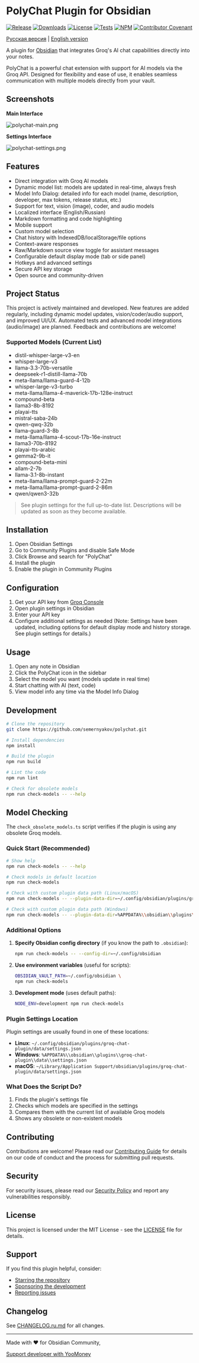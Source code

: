 # PolyChat Plugin for Obsidian

[![Release](https://img.shields.io/github/v/release/semernyakov/polychat?style=flat-square)](https://github.com/semernyakov/polychat/releases/latest)
[![Downloads](https://img.shields.io/github/downloads/semernyakov/polychat/total?style=flat-square)](https://github.com/semernyakov/polychat/releases)
[![License](https://img.shields.io/github/license/semernyakov/polychat?style=flat-square)](LICENSE)
[![Tests](https://img.shields.io/github/actions/workflow/status/semernyakov/polychat/ci.yml?branch=master&style=flat-square)](https://github.com/semernyakov/polychat/actions/workflows/ci.yml)
[![NPM](https://img.shields.io/npm/v/groq-poly-chat?style=flat-square)](https://www.npmjs.com/package/groq-poly-chat)
[![Contributor Covenant](https://img.shields.io/badge/Contributor%20Covenant-2.1-4baaaa?style=flat-square)](CODE_OF_CONDUCT.md)

<!-- [![Coverage](https://img.shields.io/codecov/c/github/semernyakov/groq-chat-plugin?style=flat-square)](https://codecov.io/gh/semernyakov/groq-chat-plugin) -->

[Русская версия](docs/README.ru.md) | [English version](README.md)

A plugin for [Obsidian](https://obsidian.md) that integrates Groq's AI chat capabilities directly into your notes.

PolyChat is a powerful chat extension with support for AI models via the Groq API. Designed for flexibility and ease of use, it enables seamless communication with multiple models directly from your vault.

## Screenshots

**Main Interface**

![polychat-main.png](docs/polychat-main.png)

**Settings Interface**

![polychat-settings.png](docs/polychat-settings.png)

## Features

- Direct integration with Groq AI models
- Dynamic model list: models are updated in real-time, always fresh
- Model Info Dialog: detailed info for each model (name, description, developer, max tokens, release status, etc.)
- Support for text, vision (image), coder, and audio models
- Localized interface (English/Russian)
- Markdown formatting and code highlighting
- Mobile support
- Custom model selection
- Chat history with IndexedDB/localStorage/file options
- Context-aware responses
- Raw/Markdown source view toggle for assistant messages
- Configurable default display mode (tab or side panel)
- Hotkeys and advanced settings
- Secure API key storage
- Open source and community-driven

## Project Status

This project is actively maintained and developed. New features are added regularly, including dynamic model updates, vision/coder/audio support, and improved UI/UX. Automated tests and advanced model integrations (audio/image) are planned. Feedback and contributions are welcome!

### Supported Models (Current List)

- distil-whisper-large-v3-en
- whisper-large-v3
- llama-3.3-70b-versatile
- deepseek-r1-distill-llama-70b
- meta-llama/llama-guard-4-12b
- whisper-large-v3-turbo
- meta-llama/llama-4-maverick-17b-128e-instruct
- compound-beta
- llama3-8b-8192
- playai-tts
- mistral-saba-24b
- qwen-qwq-32b
- llama-guard-3-8b
- meta-llama/llama-4-scout-17b-16e-instruct
- llama3-70b-8192
- playai-tts-arabic
- gemma2-9b-it
- compound-beta-mini
- allam-2-7b
- llama-3.1-8b-instant
- meta-llama/llama-prompt-guard-2-22m
- meta-llama/llama-prompt-guard-2-86m
- qwen/qwen3-32b

> See plugin settings for the full up-to-date list. Descriptions will be updated as soon as they become available.

## Installation

1. Open Obsidian Settings
2. Go to Community Plugins and disable Safe Mode
3. Click Browse and search for "PolyChat"
4. Install the plugin
5. Enable the plugin in Community Plugins

## Configuration

1. Get your API key from [Groq Console](https://console.groq.com)
2. Open plugin settings in Obsidian
3. Enter your API key
4. Configure additional settings as needed (Note: Settings have been updated, including options for default display mode and history storage. See plugin settings for details.)

## Usage

1. Open any note in Obsidian
2. Click the PolyChat icon in the sidebar
3. Select the model you want (models update in real time)
4. Start chatting with AI (text, code)
5. View model info any time via the Model Info Dialog

## Development

```bash
# Clone the repository
git clone https://github.com/semernyakov/polychat.git

# Install dependencies
npm install

# Build the plugin
npm run build

# Lint the code
npm run lint

# Check for obsolete models
npm run check-models -- --help
```

## Model Checking

The `check_obsolete_models.ts` script verifies if the plugin is using any obsolete Groq models.

### Quick Start (Recommended)

```bash
# Show help
npm run check-models -- --help

# Check models in default location
npm run check-models

# Check with custom plugin data path (Linux/macOS)
npm run check-models -- --plugin-data-dir=~/.config/obsidian/plugins/groq-chat-plugin/data

# Check with custom plugin data path (Windows)
npm run check-models -- --plugin-data-dir=%APPDATA%\\obsidian\\plugins\\groq-chat-plugin\\data
```

### Additional Options

1. **Specify Obsidian config directory** (if you know the path to `.obsidian`):
   ```bash
   npm run check-models -- --config-dir=~/.config/obsidian
   ```

2. **Use environment variables** (useful for scripts):
   ```bash
   OBSIDIAN_VAULT_PATH=~/.config/obsidian \
   npm run check-models
   ```

3. **Development mode** (uses default paths):
   ```bash
   NODE_ENV=development npm run check-models
   ```

### Plugin Settings Location

Plugin settings are usually found in one of these locations:

- **Linux**: `~/.config/obsidian/plugins/groq-chat-plugin/data/settings.json`
- **Windows**: `%APPDATA%\\obsidian\\plugins\\groq-chat-plugin\\data\\settings.json`
- **macOS**: `~/Library/Application Support/obsidian/plugins/groq-chat-plugin/data/settings.json`

### What Does the Script Do?

1. Finds the plugin's settings file
2. Checks which models are specified in the settings
3. Compares them with the current list of available Groq models
4. Shows any obsolete or non-existent models

## Contributing

Contributions are welcome! Please read our [Contributing Guide](CONTRIBUTING.md) for details on our code of conduct and the process for submitting pull requests.

## Security

For security issues, please read our [Security Policy](SECURITY.md) and report any vulnerabilities responsibly.

## License

This project is licensed under the MIT License - see the [LICENSE](LICENSE) file for details.

## Support

If you find this plugin helpful, consider:

- [Starring the repository](https://github.com/semernyakov/polychat)
- [Sponsoring the development](https://yoomoney.ru/fundraise/194GT5A5R07.250321)
- [Reporting issues](https://github.com/semernyakov/polychat/issues)

## Changelog

See [CHANGELOG.ru.md](CHANGELOG.ru.md) for all changes.

---

Made with ❤️ for Obsidian Community,

[Support developer with YooMoney](https://yoomoney.ru/fundraise/194GT5A5R07.250321)

